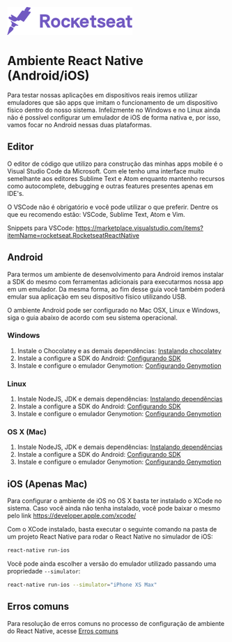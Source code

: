 ![Rocketseat](assets/rocketseat.png)

# Ambiente React Native (Android/iOS)

Para testar nossas aplicações em dispositivos reais iremos utilizar emuladores que são apps que imitam o funcionamento de um dispositivo físico dentro do nosso sistema. Infelizmente no Windows e no Linux ainda não é possível configurar um emulador de iOS de forma nativa e, por isso, vamos focar no Android nessas duas plataformas.

## Editor

O editor de código que utilizo para construção das minhas apps mobile é o Visual Studio Code da Microsoft. Com ele tenho uma interface muito semelhante aos editores Sublime Text e Atom enquanto mantenho recursos como autocomplete, debugging e outras features presentes apenas em IDE's.

O VSCode não é obrigatório e você pode utilizar o que preferir. Dentre os que eu recomendo estão: VSCode, Sublime Text, Atom e Vim.

Snippets para VSCode: https://marketplace.visualstudio.com/items?itemName=rocketseat.RocketseatReactNative

## Android

Para termos um ambiente de desenvolvimento para Android iremos instalar a SDK do mesmo com ferramentas adicionais para executarmos nossa app em um emulador. Da mesma forma, ao fim desse guia você também poderá emular sua aplicação em seu dispositivo físico utilizando USB.

O ambiente Android pode ser configurado no Mac OSX, Linux e Windows, siga o guia abaixo de acordo com seu sistema operacional.

### Windows

1. Instale o Chocolatey e as demais dependências: [Instalando chocolatey](windows-chocolatey.md)
2. Instale a configure a SDK do Android: [Configurando SDK](windows-android-sdk.md)
3. Instale e configure o emulador Genymotion: [Configurando Genymotion](genymotion.md)

### Linux

1. Instale NodeJS, JDK e demais dependências: [Instalando dependências](linux-dependencias.md)
2. Instale a configure a SDK do Android: [Configurando SDK](unix-android-sdk.md)
3. Instale e configure o emulador Genymotion: [Configurando Genymotion](genymotion.md)


### OS X (Mac)

1. Instale NodeJS, JDK e demais dependências: [Instalando dependências](osx-dependencias.md)
2. Instale a configure a SDK do Android: [Configurando SDK](unix-android-sdk.md)
3. Instale e configure o emulador Genymotion: [Configurando Genymotion](genymotion.md)

## iOS (Apenas Mac)

Para configurar o ambiente de iOS no OS X basta ter instalado o XCode no sistema. Caso você ainda não tenha instalado, você pode baixar o mesmo pelo link https://developer.apple.com/xcode/

Com o XCode instalado, basta executar o seguinte comando na pasta de um projeto React Native para rodar o React Native no simulador de iOS:

```sh
react-native run-ios
```

Você pode ainda escolher a versão do emulador utilizado passando uma propriedade `--simulator`:

```sh
react-native run-ios --simulator="iPhone XS Max"
```

## Erros comuns

Para resolução de erros comuns no processo de configuração de ambiente do React Native, acesse [Erros comuns](erros-comuns.md)
